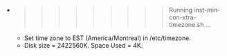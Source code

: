 * >>>>>>>>> Running inst-min-con-xtra-timezone.sh ...
  * Set time zone to EST (America/Montreal) in /etc/timezone.
  * Disk size = 2422560K. Space Used = 4K.
